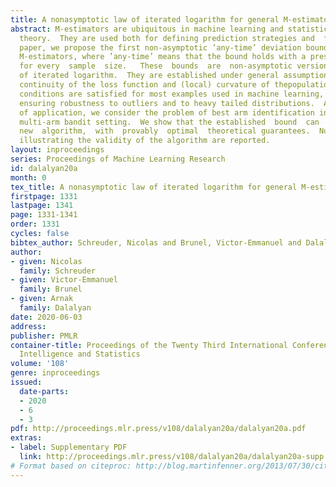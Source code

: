 ```yaml
---
title: A nonasymptotic law of iterated logarithm for general M-estimators
abstract: M-estimators are ubiquitous in machine learning and statistical learning
  theory.  They are used both for defining prediction strategies and  for  evaluating  their  precision.   In  this
  paper, we propose the first non-asymptotic ’any-time’ deviation bounds for general
  M-estimators, where ’any-time’ means that the bound holds with a prescribed probability
  for every  sample  size.   These  bounds  are  non-asymptotic versions of the law
  of iterated logarithm.  They are established under general assumptions such as Lipschitz
  continuity of the loss function and (local) curvature of thepopulation risk.  These
  conditions are satisfied for most examples used in machine learning, including those
  ensuring robustness to outliers and to heavy tailed distributions.  As an example
  of application, we consider the problem of best arm identification in a stochastic
  multi-arm bandit setting.  We show that the established  bound  can  be  converted  into  a
  new  algorithm,  with  provably  optimal  theoretical guarantees.  Numerical experiments
  illustrating the validity of the algorithm are reported.
layout: inproceedings
series: Proceedings of Machine Learning Research
id: dalalyan20a
month: 0
tex_title: A nonasymptotic law of iterated logarithm for general M-estimators
firstpage: 1331
lastpage: 1341
page: 1331-1341
order: 1331
cycles: false
bibtex_author: Schreuder, Nicolas and Brunel, Victor-Emmanuel and Dalalyan, Arnak 
author:
- given: Nicolas
  family: Schreuder
- given: Victor-Emmanuel
  family: Brunel
- given: Arnak
  family: Dalalyan
date: 2020-06-03
address: 
publisher: PMLR
container-title: Proceedings of the Twenty Third International Conference on Artificial
  Intelligence and Statistics
volume: '108'
genre: inproceedings
issued:
  date-parts:
  - 2020
  - 6
  - 3
pdf: http://proceedings.mlr.press/v108/dalalyan20a/dalalyan20a.pdf
extras:
- label: Supplementary PDF
  link: http://proceedings.mlr.press/v108/dalalyan20a/dalalyan20a-supp.pdf
# Format based on citeproc: http://blog.martinfenner.org/2013/07/30/citeproc-yaml-for-bibliographies/
---
```

